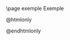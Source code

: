 \page exemple Exemple

@htmlonly
<canvas class="emscripten" id="canvas" oncontextmenu="event.preventDefault()" tabindex="-1"></canvas>

<p id="output" />
<script>
    var Module = {
        print: (function() {
            var element = document.getElementById('output');
            return function(text) {
                element.innerHTML += text + "<br>";
            };
        })(),
        printErr: function(text) {
                if (arguments.length > 1) text = Array.prototype.slice.call(arguments).join(' ');
                if (0) { dump(text + '\n'); }
        },				
        canvas: (function() {
            var canvas = document.getElementById('canvas');
            return canvas;
        })()
    };
</script>
<script src="Simulatio_Renderer.js"></script>
@endhtmlonly
